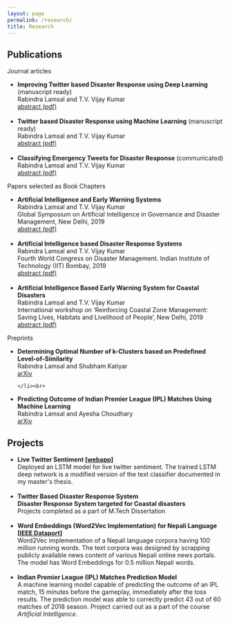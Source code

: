 ```yaml
---
layout: page
permalink: /research/
title: Research
---
```

<h2>Publications</h2>
Journal articles
<ul>
	<li>
		<b>Improving Twitter based Disaster Response using Deep Learning</b> (manuscript ready)<br>
		Rabindra Lamsal and T.V. Vijay Kumar<br>
		<a href="https://rlamsal.com.np/papers/ITB_DR_DL.pdf"><div class="color-button">abstract (pdf)</div></a>
	</li><br>


<li>
<b>Twitter based Disaster Response using Machine Learning</b> (manuscript ready)<br>Rabindra Lamsal and T.V. Vijay Kumar<br>
<a href="https://rlamsal.com.np/papers/TB_DR_ML.pdf"><div class="color-button">abstract (pdf)</div></a>
</li><br>
<li> <b> Classifying Emergency Tweets for Disaster Response</b> (communicated)<br>Rabindra Lamsal and T.V. Vijay Kumar<br>
<a href="https://rlamsal.com.np/papers/CET_DR.pdf"><div class="color-button">abstract (pdf)</div></a>
</li></ul>

Papers selected as Book Chapters

<ul>
	<li>
		<b>Artificial Intelligence and Early Warning Systems</b><br>
		Rabindra Lamsal and T.V. Vijay Kumar<br>
		Global Symposium on Artificial Intelligence in Governance and Disaster Management, New Delhi, 2019<br>
		<a href="https://rlamsal.com.np/papers/AI_EWS.pdf"><div class="color-button">abstract (pdf)</div></a>
	</li><br>
	
<li> <b>Artificial Intelligence based Disaster Response Systems</b><br>Rabindra Lamsal and T.V. Vijay Kumar<br> Fourth World Congress on Disaster Management. Indian Institute of Technology (IIT) Bombay, 2019<br> 
<a href="https://rlamsal.com.np/papers/AI_DRS.pdf"><div class="color-button">abstract (pdf)</div></a>
</li><br>

<li> <b>Artificial Intelligence Based Early Warning System for Coastal Disasters</b><br>Rabindra Lamsal and T.V. Vijay Kumar<br> International workshop on ‘Reinforcing Coastal Zone Management: Saving Lives, Habitats and Livelihood of People’, New Delhi, 2019<br>
<a href="https://rlamsal.com.np/papers/AI_EWS_CD.pdf"><div class="color-button">abstract (pdf)</div></a>
</li></ul>

Preprints
<ul>
	<li>
		<b>Determining Optimal Number of k-Clusters based on Predefined Level-of-Similarity</b><br>
		Rabindra Lamsal and Shubham Katiyar<br>
		<a href="https://arxiv.org/abs/1810.01878"><div class="color-button">arXiv</div></a>

	</li><br>
	
<li> <b>Predicting Outcome of Indian Premier League (IPL) Matches Using Machine Learning</b><br>
Rabindra Lamsal and Ayesha Choudhary<br>
<a href="https://arxiv.org/abs/1809.09813"><div class="color-button">arXiv</div></a>
</li></ul>

<h2>Projects</h2>
<ul>
	
<li>
		<b>Live Twitter Sentiment [<a href="https://sentiment.live">webapp</a>]</b><br>
		Deployed an LSTM model for live twitter sentiment. The trained LSTM deep network is a modified version of the text classifier documented in my master's thesis.<br>
	</li><br>	

<li> <b>Twitter Based Disaster Response System</b><br>
<b>Disaster Response System targeted for Coastal disasters</b><br>
		Projects completed as a part of M.Tech Dissertation<br>
	</li><br>
	
<li> <b>Word Embeddings (Word2Vec Implementation) for Nepali Language [<a href="https://ieee-dataport.org/open-access/300-dimensional-word-embeddings-nepali-language">IEEE Dataport</a>]</b><br>
Word2Vec implementation of a Nepali language corpora having 100 million running words. The
text corpora was designed by scrapping publicly available news content of various Nepali online
news portals. The model has Word Embeddings for 0.5 million Nepali words.</li><br>



<li> <b>Indian Premier League (IPL) Matches Prediction Model</b><br>
A machine learning model capable of predicting the outcome of an IPL match, 15 minutes before
the gameplay, immediately after the toss results. The prediction model was able to correctly predict
43 out of 60 matches of 2018 season. Project carried out as a part of the course <em>Artificial Intelligence</em>.
</li></ul>
